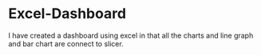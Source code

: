 # Excel-Dashboard
I have created a dashboard using excel in that all the charts and line graph and bar chart are connect to slicer.
